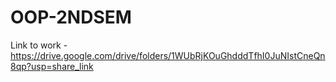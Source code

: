 # OOP-2NDSEM
Link to work - https://drive.google.com/drive/folders/1WUbRjKOuGhdddTfhI0JuNIstCneQn8qp?usp=share_link
